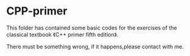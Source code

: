 # CPP-primer
This folder has contained some basic codes for the exercises of the classical textbook 《C++ primer fifth edition》.

There must be something wrong, if it happens,please contact with me.
